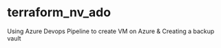 # terraform_nv_ado
Using Azure Devops Pipeline to create VM on Azure &amp; Creating a backup vault 

